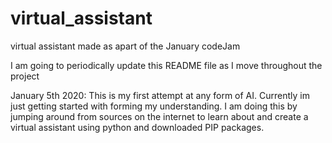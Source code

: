 # virtual_assistant
virtual assistant made as apart of the January codeJam

I am going to periodically update this README file as I move throughout the project

January 5th 2020: This is my first attempt at any form of AI. Currently im just getting started with forming my understanding. I am doing this by jumping around from sources on the internet to learn 
about and create a virtual assistant using python and downloaded PIP packages. 
